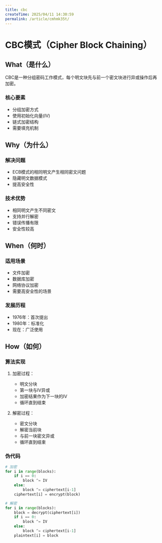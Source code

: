 ```yaml
---
title: cbc
createTime: 2025/04/11 14:30:59
permalink: /article/cmhmk35t/
---
```


# CBC模式（Cipher Block Chaining）

## What（是什么）

CBC是一种分组密码工作模式，每个明文块先与前一个密文块进行异或操作后再加密。

### 核心要素
- 分组加密方式
- 使用初始化向量(IV)
- 链式加密结构
- 需要填充机制

## Why（为什么）

### 解决问题
- ECB模式的相同明文产生相同密文问题
- 隐藏明文数据模式
- 提高安全性

### 技术优势
- 相同明文产生不同密文
- 支持并行解密
- 错误传播有限
- 安全性较高

## When（何时）

### 适用场景
- 文件加密
- 数据库加密
- 网络协议加密
- 需要高安全性的场景

### 发展历程
- 1976年：首次提出
- 1980年：标准化
- 现在：广泛使用

## How（如何）

### 算法实现
1. 加密过程：
   - 明文分块
   - 第一块与IV异或
   - 加密结果作为下一块的IV
   - 循环直到结束

2. 解密过程：
   - 密文分块
   - 解密当前块
   - 与前一块密文异或
   - 循环直到结束

### 伪代码
```python
# 加密
for i in range(blocks):
    if i == 0:
        block ^= IV
    else:
        block ^= ciphertext[i-1]
    ciphertext[i] = encrypt(block)

# 解密
for i in range(blocks):
    block = decrypt(ciphertext[i])
    if i == 0:
        block ^= IV
    else:
        block ^= ciphertext[i-1]
    plaintext[i] = block
```
